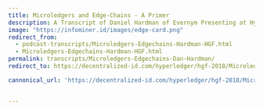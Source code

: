 ```yaml
---
title: Microledgers and Edge-Chains - A Primer 
description: A Transcript of Daniel Hardman of Evernym Presenting at Hyperledger Global Forum - 2018
image: "https://infominer.id/images/edge-card.png"
redirect_from: 
  - podcast-transcripts/Microledgers-Edgechains-Hardman-HGF.html
  - Microledgers-Edgechains-Hardman-HGF.html
permalink: transcripts/Microledgers-Edgechains-Dan-Hardman/
redirect_to: https://decentralized-id.com/hyperledger/hgf-2018/Microledgers-Edgechains-Hardman-HGF/

cannonical_url: 'https://decentralized-id.com/hyperledger/hgf-2018/Microledgers-Edgechains-Hardman-HGF/'


---
```

